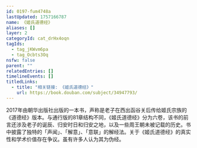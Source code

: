 ```yaml
---
id: 0197-fum4748a
lastUpdated: 1757166787
name: 《姬氏道德经》
aliases: []
layer: 2
categoryId: cat_drHx4oqn
tagIds:
  - tag_jKWvm6pa
  - tag_Ocbts3Oq
nsfw: false
parent: ""
relatedEntries: []
timelineEvents: []
titledLinks:
  - title: "相关链接: 《姬氏道德经》"
    url: https://book.douban.com/subject/34947793/
---
```


2017年由朝华出版社出版的一本书，声称是老子在西出函谷关后传给姬氏宗族的《道德经》版本。与通行版的81章结构不同，《姬氏道德经》分为六卷，该书的前言还涉及老子的诞辰、归安时日和归安之地，以及一些周王朝未被记载的历史。书中披露了独特的「声闻」、「解意」、「意联」的解经法。关于《姬氏道德经》的真实性和学术价值存在争议。虽有许多人认为其为伪经。